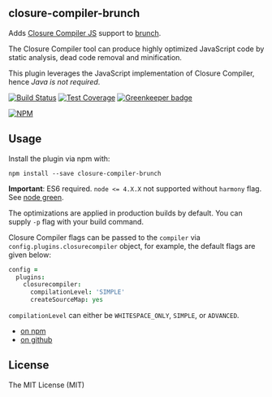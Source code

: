 ## closure-compiler-brunch

Adds [Closure Compiler JS](https://github.com/google/closure-compiler-js) support to [brunch](http://brunch.io).

The Closure Compiler tool can produce highly optimized JavaScript code by static analysis, dead code removal and minification.

This plugin leverages the JavaScript implementation of Closure Compiler, hence _Java is not required_.

[![Build Status](https://travis-ci.org/prashnts/closure-compiler-brunch.svg?branch=master)](https://travis-ci.org/prashnts/closure-compiler-brunch)
[![Test Coverage](https://codeclimate.com/github/prashnts/closure-compiler-brunch/badges/coverage.svg)](https://codeclimate.com/github/prashnts/closure-compiler-brunch/coverage)
[![Greenkeeper badge](https://badges.greenkeeper.io/prashnts/closure-compiler-brunch.svg)](https://greenkeeper.io/)

[![NPM](https://nodei.co/npm/closure-compiler-brunch.png?mini=true)](https://nodei.co/npm/closure-compiler-brunch/)

## Usage
Install the plugin via npm with:
```
npm install --save closure-compiler-brunch
```

**Important**: ES6 required. `node <= 4.X.X` not supported without `harmony` flag. See [node green](http://node.green/). 

The optimizations are applied in production builds by default. You can supply `-p` flag with your build command. 

Closure Compiler flags can be passed to the `compiler` via `config.plugins.closurecompiler` object, for example, the default flags are given below:

```coffeescript
config =
  plugins:
    closurecompiler:
      compilationLevel: 'SIMPLE'
      createSourceMap: yes
```

`compilationLevel` can either be `WHITESPACE_ONLY`, `SIMPLE`, or `ADVANCED`. 

- [on npm](https://www.npmjs.com/package/closure-compiler-brunch)
- [on github](https://github.com/prashnts/closure-compiler-brunch)

## License

The MIT License (MIT)
